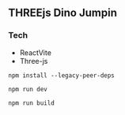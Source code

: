 ## THREEjs Dino Jumpin

### Tech

 - ReactVite
 - Three-js

```shell
npm install --legacy-peer-deps

npm run dev

npm run build
```
